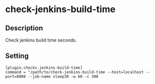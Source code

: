 # check-jenkins-build-time

## Description
Check jenkins build time seconds.

## Setting

```
[plugin.checks.jenkins-build-time]
command = "/path/to/check-jenkins-build-time --host=localhost --port=8080 --job-name sleep30 -w 60 -c 300
```
